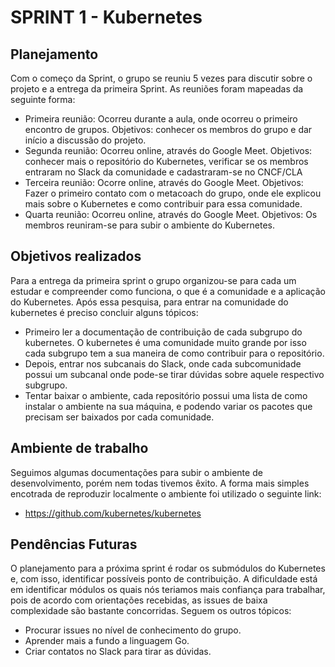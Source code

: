 # SPRINT 1 - Kubernetes
## Planejamento
Com o começo da Sprint, o grupo se reuniu 5 vezes para discutir sobre o projeto e a entrega da primeira Sprint. As reuniões foram mapeadas da seguinte forma:

- Primeira reunião: Ocorreu durante a aula, onde ocorreu o primeiro encontro de grupos. Objetivos: conhecer os membros do grupo e dar início a discussão do projeto.
- Segunda reunião: Ocorreu online, através do Google Meet. Objetivos: conhecer mais o repositório do Kubernetes, verificar se os membros entraram no Slack da comunidade e cadastraram-se no CNCF/CLA
- Terceira reunião: Ocorre online, através do Google Meet. Objetivos: Fazer o primeiro contato com o metacoach do grupo, onde ele explicou mais sobre o Kubernetes e como contribuir para essa comunidade.
- Quarta reunião: Ocorreu online, através do Google Meet. Objetivos: Os membros reuniram-se para subir o ambiente do Kubernetes.

## Objetivos realizados
Para a entrega da primeira sprint o grupo organizou-se para cada um estudar e compreender como funciona, o que é a comunidade e a aplicação do Kubernetes. Após essa pesquisa, para entrar na comunidade do kubernetes é preciso concluir alguns tópicos:
 
- Primeiro ler a documentação de contribuição de cada subgrupo do kubernetes. O kubernetes é uma comunidade muito grande por isso cada subgrupo tem a sua maneira de como contribuir para o repositório. 
- Depois, entrar nos subcanais do Slack, onde cada subcomunidade possui um subcanal onde pode-se tirar dúvidas sobre aquele respectivo subgrupo.
- Tentar baixar o ambiente, cada repositório possui uma lista de como instalar o ambiente na sua máquina, e podendo variar os pacotes que precisam ser baixados por cada comunidade.

## Ambiente de trabalho
Seguimos algumas documentações para subir o ambiente de desenvolvimento, porém nem todas tivemos êxito. 
A forma mais simples encotrada de reproduzir localmente o ambiente foi utilizado o seguinte link:

- https://github.com/kubernetes/kubernetes

## Pendências Futuras
O planejamento para a próxima sprint é rodar os submódulos do Kubernetes e, com isso, identificar possíveis ponto de 
contribuição. A dificuldade está em identificar módulos os quais nós teriamos mais confiança para trabalhar, pois de 
acordo com orientações recebidas, as issues de baixa complexidade são bastante concorridas. Seguem os outros tópicos:

- Procurar issues no nível de conhecimento do grupo.
- Aprender mais a fundo a linguagem Go.
- Criar contatos no Slack para tirar as dúvidas.
